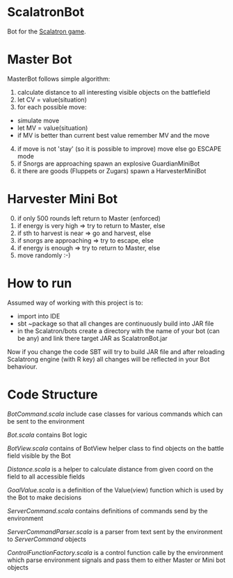 # ScalatronBot
Bot for the [Scalatron game](http://scalatron.github.io/).

# Master Bot

MasterBot follows simple algorithm:

1. calculate distance to all interesting visible objects on the battlefield
2. let CV = value(situation)
3. for each possible move:
  + simulate move
  + let MV = value(situation)
  + if MV is better than current best value remember MV and the move
4. if move is not 'stay' (so it is possible to improve) move else go ESCAPE mode
5. if Snorgs are approaching spawn an explosive GuardianMiniBot
6. it there are goods (Fluppets or Zugars) spawn a HarvesterMiniBot

# Harvester Mini Bot

0. if only 500 rounds left return to Master  (enforced)
1. if energy is very high => try to return to Master, else
2. if sth to harvest is near => go and harvest, else
3. if snorgs are approaching => try to escape, else
4. if energy is enough => try to return to Master, else
5. move randomly :-)

# How to run

Assumed way of working with this project is to:
+ import into IDE
+ sbt ~package so that all changes are continuously build into JAR file
+ in the Scalatron/bots create a directory with the name of your bot (can be any) and link there target JAR as ScalatronBot.jar

Now if you change the code SBT will try to build JAR file and after reloading Scalatrong engine (with R key) all changes will be reflected in your Bot behaviour.

# Code Structure

_BotCommand.scala_
include case classes for various commands which can be sent to the environment

_Bot.scala_ contains Bot logic

_BotView.scala_ contains of BotView helper class to find objects on the battle field visible by the Bot

_Distance.scala_ is a helper to calculate distance from given coord on the field to all accessible fields

_GoalValue.scala_ is a definition of the Value(view) function which is used by the Bot to make decisions

_ServerCommand.scala_ contains definitions of commands send by the environment

_ServerCommandParser.scala_ is a parser from text sent by the environment to _ServerCommand_ objects

_ControlFunctionFactory.scala_ is a control function calle by the environment which parse environment signals and pass them to either Master or Mini bot objects
